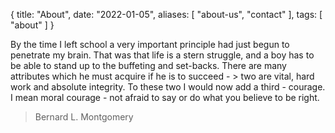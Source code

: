 {
  title: "About",
  date: "2022-01-05",
  aliases: [
    "about-us",
    "contact"
  ],
  tags: [
    "about"
  ]
}

By the time I left school a very important principle had just begun to penetrate my brain. That was that life is a stern struggle, and a boy has to be able to stand up to the buffeting and set-backs. There are many attributes which he must acquire if he is to succeed - > two are vital, hard work and absolute integrity. To these two I would now add a third - courage. I mean moral courage - not afraid to say or do what you believe to be right.
  
> Bernard L. Montgomery
